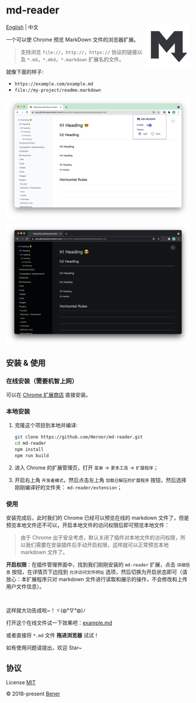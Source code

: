 # md-reader

<img src="./src/images/icon.png" align="right" width="120">

[English](./README.md) | 中文

一个可以使 Chrome 预览 MarkDown 文件的浏览器扩展。

> 支持浏览 `file://`，`http://`，`https://` 协议的链接以及 `*.md`，`*.mkd`，`*.markdown` 扩展名的文件。

就像下面的样子:

- `https://example.com/example.md`
- `file://my-project/readme.markdown`

![banner1](./example/example-1.png)

![banner2](./example/example-2.png)

## 安装 & 使用

### 在线安装（需要机智上网）

可以在 [Chrome 扩展商店](https://chrome.google.com/webstore/detail/md-reader/medapdbncneneejhbgcjceippjlfkmkg) 直接安装。

### 本地安装

1. 克隆这个项目到本地并编译:

    ```bash
    git clone https://github.com/Heroor/md-reader.git
    cd md-reader
    npm install
    npm run build
    ```

2. 进入 Chrome 的扩展管理页，打开 `菜单` -> `更多工具` -> `扩展程序`；

3. 开启右上角 `开发者模式`，然后点击左上角 `加载已解压的扩展程序` 按钮，然后选择刚刚编译好的文件夹： `md-reader/extension`；

### 使用

安装完成后，此时我们的 Chrome 已经可以预览在线的 markdown 文件了，但是预览本地文件还不可以，开启本地文件的访问权限后即可预览本地文件：

> 由于 Chrome 出于安全考虑，默认关闭了插件对本地文件的访问权限，所以我们需要在安装插件后手动开启权限，这样就可以正常预览本地 markdown 文件了。

**开启权限**：在插件管理界面中，找到我们刚刚安装的 `md-reader` 扩展，点击 `详细信息` 按钮，在详情页下边找到 `允许访问文件网址` 选项，然后切换为开启状态即可（请放心：本扩展程序只对 markdown 文件进行读取和展示的操作，不会修改和上传用户文件信息）。

<br/>

这样就大功告成啦~！ヾ(◍°∇°◍)ﾉ

打开这个在线文件试一下效果吧：[example.md](https://raw.githubusercontent.com/Heroor/md-reader/main/example/example.md)

或者直接将 `*.md` 文件 **拖进浏览器** 试试！

如有使用问题请提出，欢迎 Star~

## 协议

License [MIT](https://github.com/Heroor/md-reader/blob/master/LICENSE)

© 2018-present [Bener](https://github.com/Heroor)
